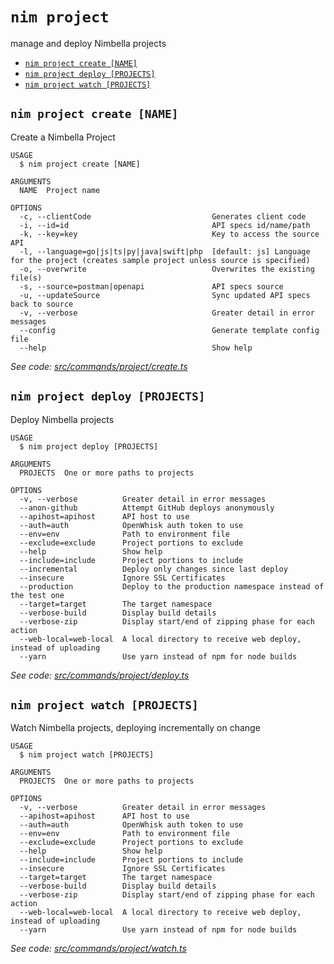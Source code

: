 `nim project`
=============

manage and deploy Nimbella projects

* [`nim project create [NAME]`](#nim-project-create-name)
* [`nim project deploy [PROJECTS]`](#nim-project-deploy-projects)
* [`nim project watch [PROJECTS]`](#nim-project-watch-projects)

## `nim project create [NAME]`

Create a Nimbella Project

```
USAGE
  $ nim project create [NAME]

ARGUMENTS
  NAME  Project name

OPTIONS
  -c, --clientCode                           Generates client code
  -i, --id=id                                API specs id/name/path
  -k, --key=key                              Key to access the source API
  -l, --language=go|js|ts|py|java|swift|php  [default: js] Language for the project (creates sample project unless source is specified)
  -o, --overwrite                            Overwrites the existing file(s)
  -s, --source=postman|openapi               API specs source
  -u, --updateSource                         Sync updated API specs back to source
  -v, --verbose                              Greater detail in error messages
  --config                                   Generate template config file
  --help                                     Show help
```

_See code: [src/commands/project/create.ts](https://github.com//nimbella/nimbella-cli/blob/v1.9.3/src/commands/project/create.ts)_

## `nim project deploy [PROJECTS]`

Deploy Nimbella projects

```
USAGE
  $ nim project deploy [PROJECTS]

ARGUMENTS
  PROJECTS  One or more paths to projects

OPTIONS
  -v, --verbose          Greater detail in error messages
  --anon-github          Attempt GitHub deploys anonymously
  --apihost=apihost      API host to use
  --auth=auth            OpenWhisk auth token to use
  --env=env              Path to environment file
  --exclude=exclude      Project portions to exclude
  --help                 Show help
  --include=include      Project portions to include
  --incremental          Deploy only changes since last deploy
  --insecure             Ignore SSL Certificates
  --production           Deploy to the production namespace instead of the test one
  --target=target        The target namespace
  --verbose-build        Display build details
  --verbose-zip          Display start/end of zipping phase for each action
  --web-local=web-local  A local directory to receive web deploy, instead of uploading
  --yarn                 Use yarn instead of npm for node builds
```

_See code: [src/commands/project/deploy.ts](https://github.com//nimbella/nimbella-cli/blob/v1.9.3/src/commands/project/deploy.ts)_

## `nim project watch [PROJECTS]`

Watch Nimbella projects, deploying incrementally on change

```
USAGE
  $ nim project watch [PROJECTS]

ARGUMENTS
  PROJECTS  One or more paths to projects

OPTIONS
  -v, --verbose          Greater detail in error messages
  --apihost=apihost      API host to use
  --auth=auth            OpenWhisk auth token to use
  --env=env              Path to environment file
  --exclude=exclude      Project portions to exclude
  --help                 Show help
  --include=include      Project portions to include
  --insecure             Ignore SSL Certificates
  --target=target        The target namespace
  --verbose-build        Display build details
  --verbose-zip          Display start/end of zipping phase for each action
  --web-local=web-local  A local directory to receive web deploy, instead of uploading
  --yarn                 Use yarn instead of npm for node builds
```

_See code: [src/commands/project/watch.ts](https://github.com//nimbella/nimbella-cli/blob/v1.9.3/src/commands/project/watch.ts)_
